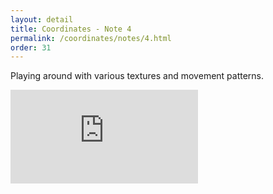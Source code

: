 ```yaml
---
layout: detail
title: Coordinates - Note 4
permalink: /coordinates/notes/4.html 
order: 31
---
```


Playing around with various textures and movement patterns.

<iframe
  src="https://www.youtube.com/embed/_AWMHgMb3fM?autoplay=1&mute=1&controls=1&modestbranding=1&rel=0&playsinline=1" 
  frameborder="0" 
  allow="autoplay; encrypted-media" 
  allowfullscreen>
</iframe>